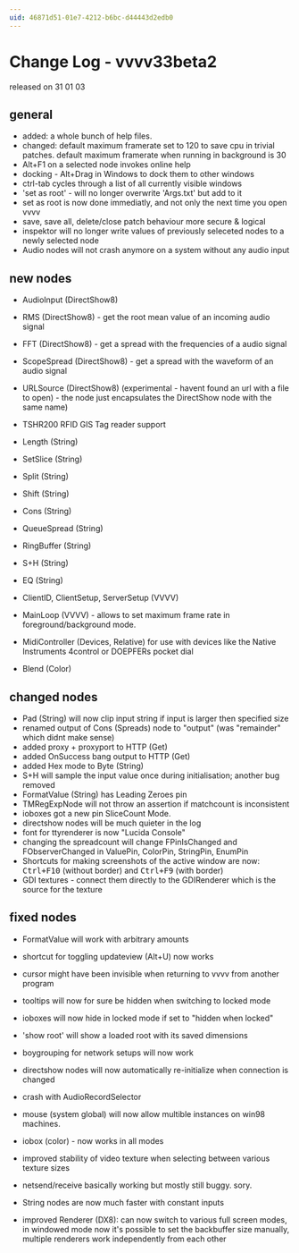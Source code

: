 ```yaml
---
uid: 46871d51-01e7-4212-b6bc-d44443d2edb0
---
```


# Change Log - vvvv33beta2
released on 31 01 03  

## general
* added: a whole bunch of help files.  
* changed: default maximum framerate set to 120 to save cpu in trivial patches. default maximum framerate when running in background is 30  
* Alt+F1 on a selected node invokes online help  
* docking - Alt+Drag in Windows to dock them to other windows  
* ctrl-tab cycles through a list of all currently visible windows  
* 'set as root' - will no longer overwrite 'Args.txt' but add to it  
* set as root is now done immediatly, and not only the next time you open vvvv  
* save, save all, delete/close patch behaviour more secure & logical  
* inspektor will no longer write values of previously seleceted nodes to a newly selected node  
* Audio nodes will not crash anymore on a system without any audio input  

## new nodes
* AudioInput (DirectShow8)  
* RMS (DirectShow8) - get the root mean value of an incoming audio signal  

* FFT (DirectShow8) - get a spread with the frequencies of a audio signal  
* ScopeSpread (DirectShow8) - get a spread with the waveform of an audio signal  
* URLSource (DirectShow8) (experimental - havent found an url with a file to open) - the node just encapsulates the DirectShow node with the same name)  
* TSHR200 RFID GIS Tag reader support  
* Length (String)  
* SetSlice (String)  
* Split (String)  
* Shift (String)  
* Cons (String)  
* QueueSpread (String)  
* RingBuffer (String)  
* S+H (String)  
* EQ (String)  
* ClientID, ClientSetup, ServerSetup (VVVV)  
* MainLoop (VVVV) - allows to set maximum frame rate in foreground/background mode.  
* MidiController (Devices, Relative) for use with devices like the Native Instruments 4control or DOEPFERs pocket dial  
* Blend (Color)  

## changed nodes
* Pad (String) will now clip input string if input is larger then specified size  
* renamed output of Cons (Spreads) node to "output" (was "remainder" which didnt make sense)  
* added proxy + proxyport to HTTP (Get)  
* added OnSuccess bang output to HTTP (Get)  
* added Hex mode to Byte (String)  
* S+H will sample the input value once during initialisation; another bug removed  
* FormatValue (String) has Leading Zeroes pin  
* TMRegExpNode will not throw an assertion if matchcount is inconsistent  
* ioboxes got a new pin SliceCount Mode.  
* directshow nodes will be much quieter in the log  
* font for ttyrenderer is now "Lucida Console"  
* changing the spreadcount will change FPinIsChanged and FObserverChanged in ValuePin, ColorPin, StringPin, EnumPin  
* Shortcuts for making screenshots of the active window are now: <kbd>Ctrl+F10</kbd> (without border) and <kbd>Ctrl+F9</kbd> (with border)  
* GDI textures - connect them directly to the GDIRenderer which is the source for the texture  
       
## fixed nodes
* FormatValue will work with arbitrary amounts  
* shortcut for toggling updateview (Alt+U) now works  
* cursor might have been invisible when returning to vvvv from another program  

* tooltips will now for sure be hidden when switching to locked mode  
* ioboxes will now hide in locked mode if set to "hidden when locked"  
* 'show root' will show a loaded root with its saved dimensions  
* boygrouping for network setups will now work  
* directshow nodes will now automatically re-initialize when connection is changed  
* crash with AudioRecordSelector  
* mouse (system global) will now allow multible instances on win98 machines.  
* iobox (color) - now works in all modes  
* improved stability of video texture when selecting between various texture sizes  
* netsend/receive basically working but mostly still buggy. sory.  
* String nodes are now much faster with constant inputs  
* improved Renderer (DX8): can now switch to various full screen modes, in windowed mode now it's possible to set the backbuffer size manually, multiple renderers work independently from each other